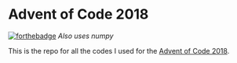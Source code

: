 # Advent of Code 2018

[![forthebadge](https://forthebadge.com/images/badges/made-with-python.svg)](https://forthebadge.com)
*Also uses numpy*

This is the repo for all the codes I used for the [Advent of Code 2018](//adventofcode.com/2018/ "Advent of Code 2018").
